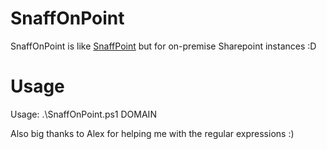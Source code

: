 # SnaffOnPoint
SnaffOnPoint is like [SnaffPoint](https://github.com/nheiniger/SnaffPoint) but for on-premise Sharepoint instances :D

# Usage
Usage: .\SnaffOnPoint.ps1 DOMAIN

Also big thanks to Alex for helping me with the regular expressions :)
